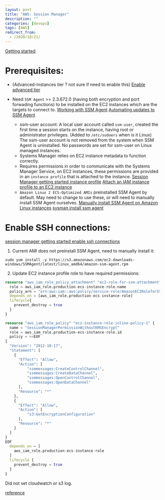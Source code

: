 ```yaml
---
layout: post
title: "AWS: Session Manager"
description: ""
categories: [devops]
tags: [AWS]
redirect_from:
  - /2020/10/21/
---
```

[Getting started](https://docs.aws.amazon.com/systems-manager/latest/userguide/session-manager-getting-started.html)

# Prerequisites:
- (Advanced-instances tier ? not sure if need to enable this)
  [Enable advanced tier](https://docs.aws.amazon.com/systems-manager/latest/userguide/systems-manager-managedinstances-advanced.html)

- Need `SSM Agent` >= 2.3.672.0 (having both encryption and port forwading functions) to be installed on the EC2 instances which are the targets to connect to.
  [Working with SSM Agent](https://docs.aws.amazon.com/systems-manager/latest/userguide/ssm-agent.html)
  [Automating updates to SSM Agent](https://docs.aws.amazon.com/systems-manager/latest/userguide/ssm-agent-automatic-updates.html)
  - ssm-user account: A local user account called `ssm-user`, created the first time a session starts on the instance, having root or administrator privileges. (Added to `/etc/sudoers` when is it Linux) The ssm-user account is not removed from the system when SSM Agent is uninstalled. No passwords are set for ssm-user on Linux managed instances.
  - Systems Manager relies on EC2 instance metadata to function correctly.
  - Requires permissions in order to communicate with the Systems Manager Service, on EC2 instances, these permissions are provided in an `instance profile` that is attached to the instance.
  [Session Manager getting started instance profile](https://docs.aws.amazon.com/systems-manager/latest/userguide/session-manager-getting-started-instance-profile.html)
  [Attach an IAM instance profile to an EC2 instance](https://docs.aws.amazon.com/systems-manager/latest/userguide/setup-launch-managed-instance.html)
  - `Amazon Linux 2 ECS-Optimized AMIs` preinstalled SSM Agent by default. May need to change to use these, or will need to manually install SSM Agent ourselves.
  [Manually install SSM Agent on Amazon Linux instances](https://docs.aws.amazon.com/systems-manager/latest/userguide/agent-install-al.html)
  [sysman install ssm agent](https://docs.aws.amazon.com/systems-manager/latest/userguide/sysman-install-ssm-agent.html)

# Enable SSH connections:
[session manager getting started enable ssh connections](https://docs.aws.amazon.com/systems-manager/latest/userguide/session-manager-getting-started-enable-ssh-connections.html)


1. Current AMI does not preinstall SSM Agent, need to manually install it:
```
sudo yum install -y https://s3.amazonaws.com/ec2-downloads-windows/SSMAgent/latest/linux_amd64/amazon-ssm-agent.rpm
```

2. Update EC2 instance profile role to have required permissions:
~~~ tf
resource "aws_iam_role_policy_attachment" "ec2-role-for-ssm-attachment" {
  role = aws_iam_role.production-ecs-instance-role.name
  policy_arn = "arn:aws:iam::aws:policy/service-role/AmazonEC2RoleforSSM"
  depends_on = [aws_iam_role.production-ecs-instance-role]
  lifecycle{
    prevent_destroy = true
  }
}

resource "aws_iam_role_policy" "ecs-instance-role-inline-policy-1" {
  name = "SessionManagerPermissionWithoutKMSEncrypt"
  role = aws_iam_role.production-ecs-instance-role.id
  policy = <<EOF
{
  "Version": "2012-10-17",
  "Statement": [
    {
      "Effect": "Allow",
      "Action": [
          "ssmmessages:CreateControlChannel",
          "ssmmessages:CreateDataChannel",
          "ssmmessages:OpenControlChannel",
          "ssmmessages:OpenDataChannel"
      ],
      "Resource": "*"
    },
    {
      "Effect": "Allow",
      "Action": [
          "s3:GetEncryptionConfiguration"
      ],
      "Resource": "*"
    }
  ]
}
EOF
  depends_on = [
    aws_iam_role.production-ecs-instance-role
  ]
  lifecycle {
    prevent_destroy = true
  }
}
~~~

Did not set cloudwatch or s3 log.

[reference](https://masakimisawa.com/ssm-ec2-ssh/)



